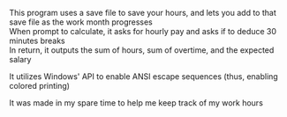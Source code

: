 This program uses a save file to save your hours, and lets you add to that save file as the work month progresses  
When prompt to calculate, it asks for hourly pay and asks if to deduce 30 minutes breaks  
In return, it outputs the sum of hours, sum of overtime, and the expected salary  
  
It utilizes Windows' API to enable ANSI escape sequences (thus, enabling colored printing)

It was made in my spare time to help me keep track of my work hours
